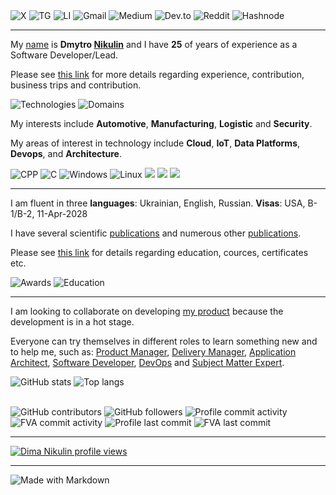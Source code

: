 <div>
<img alt="X" src="https://img.shields.io/badge/DmytroNikulin-1DA1F2?style=for-the-badge&logo=twitter&logoColor=white"/>
<img alt="TG" src="https://img.shields.io/badge/dimanikulin79-2CA5E0?style=for-the-badge&logo=telegram&logoColor=white"/>
<img alt="LI" src="https://img.shields.io/badge/dimanikulin-0077B5?style=for-the-badge&logo=linkedin&logoColor=white"/>
<img alt="Gmail" src="https://img.shields.io/badge/dimanikulin-D14836?style=for-the-badge&logo=gmail&logoColor=white"/>
<img alt="Medium" src="https://img.shields.io/badge/dimanikulin_43511-12100E?style=for-the-badge&logo=medium&logoColor=white"/>
<img alt="Dev.to" src="https://img.shields.io/badge/dimanikulin-0A0A0A?style=for-the-badge&logo=dev.to&logoColor=white"/>
<img alt="Reddit" src="https://img.shields.io/badge/dimanikulin-FF4500?style=for-the-badge&logo=reddit&logoColor=white"/>
<img alt="Hashnode" src="https://img.shields.io/badge/dimanikulin-2962FF?style=for-the-badge&logo=hashnode&logoColor=white"/>
</div>

---

My [name](./MyBio.md) is **Dmytro [Nikulin](./HistorySecondName_ru.md)** and I have **25** of years of experience as a Software Developer/Lead.

Please see [this link](./MyExperience.md) for more details regarding experience, contribution, business trips and contribution.

<div>
<img alt="Technologies" src="https://github-readme-stats.vercel.app/api/gist?id=7ff91d7c5a029de32a04b40bba890998"/>
<img alt="Domains" src="https://github-readme-stats.vercel.app/api/gist?id=a7e18d8123709bc2645a742a1dbc232e"/>
</div>

My interests include **Automotive**, **Manufacturing**, **Logistic** and **Security**.

My areas of interest in technology include **Cloud**, **IoT**, **Data Platforms**, **Devops**, and **Architecture**.

<div>
<img alt="CPP" src="https://img.shields.io/badge/C%2B%2B-00599C?style=for-the-badge&logo=c%2B%2B&logoColor=white"/>
<img alt="C" src="https://img.shields.io/badge/C-00599C?style=for-the-badge&logo=c&logoColor=white"/>
<img alt="Windows" src="https://img.shields.io/badge/Windows-0078D6?style=for-the-badge&logo=windows&logoColor=white"/>
<img alt="Linux" src="https://img.shields.io/badge/Linux-FCC624?style=for-the-badge&logo=linux&logoColor=black"/>
<img src="https://img.shields.io/badge/Oracle-F80000?style=for-the-badge&logo=Oracle&logoColor=white"/>
<img src="https://img.shields.io/badge/SQLite-07405E?style=for-the-badge&logo=sqlite&logoColor=white"/>
<img src="https://img.shields.io/badge/GIT-E44C30?style=for-the-badge&logo=git&logoColor=white"/>
</div>

---

I am fluent in three **languages**: Ukrainian, English, Russian. **Visas**: USA, B-1/B-2, 11-Apr-2028

I have several scientific [publications](./MySciencePublications.md) and numerous other [publications](./MyPublications.md).

Please see [this link](./MyEducation.md) for details regarding education, cources, certificates etc.

<div>
<img alt="Awards" src="https://github-readme-stats.vercel.app/api/gist?id=67fd1012dd1c668aeb6c88ba98ffc7af"/>
<img alt="Education" src="https://github-readme-stats.vercel.app/api/gist?id=1ce3421ecd4b81519d6f080a3260bcaa"/>
</div>

---

I am looking to collaborate on developing [my product](https://github.com/dimanikulin/fva) because the development is in a hot stage.

Everyone can try themselves in different roles to learn something new and to help me, such as: [Product Manager](./WhatILearnedAsProductManager_en.md), [Delivery Manager](./WhatILearnedAsDeliveryManager_en.md),
[Application Architect](./WhatILearnedAsAppArchitect_en.md), [Software Developer](./WhatILearnedAsSoftwareDeveloper.md), [DevOps](./WhatILearnedAsDevOps_en.md) and [Subject Matter Expert](./WhatILearnedAsSubjectMatterExpert.md). 

<div>
<img alt="GitHub stats" src="https://github-readme-stats.vercel.app/api?username=dimanikulin&show_icons=true&theme=transparent"/>
<img alt="Top langs" src="https://github-readme-stats.vercel.app/api/top-langs/?username=dimanikulin&layout=compact&&langs_count=5"/>
</div>

</br>

<p>
  <img alt="GitHub contributors" src="https://img.shields.io/github/contributors/dimanikulin/fva">
  <img alt="GitHub followers" src="https://img.shields.io/github/followers/dimanikulin?style=social">
  <img alt="Profile commit activity" src="https://img.shields.io/github/commit-activity/m/dimanikulin/dimanikulin">
  <img alt="FVA commit activity" src="https://img.shields.io/github/commit-activity/m/dimanikulin/fva">
  <img alt="Profile last commit" src="https://img.shields.io/github/last-commit/dimanikulin/dimanikulin"> 
  <img alt="FVA last commit" src="https://img.shields.io/github/last-commit/dimanikulin/fva"> 
</p>

---

[![Dima Nikulin profile views](https://u8views.com/api/v1/github/profiles/4226351/views/day-week-month-total-count.svg)](https://u8views.com/github/dimanikulin)

---

<div>
<img alt="Made with Markdown" src="https://img.shields.io/badge/Made%20with-Markdown-1f425f.svg"/>
</div>
